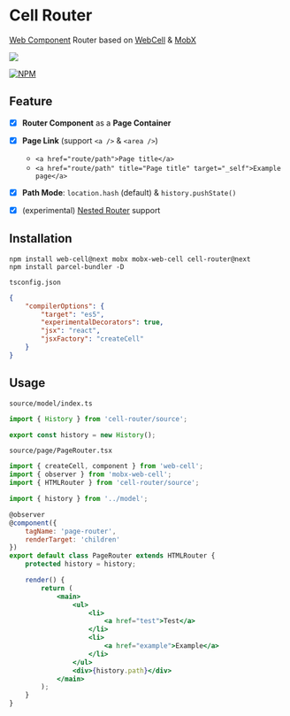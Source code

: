 # Cell Router

[Web Component][1] Router based on [WebCell][2] & [MobX][3]

[![](https://data.jsdelivr.com/v1/package/npm/cell-router/badge?style=rounded)][3]

[![NPM](https://nodei.co/npm/cell-router.png?downloads=true&downloadRank=true&stars=true)][4]

## Feature

-   [x] **Router Component** as a **Page Container**

-   [x] **Page Link** (support `<a />` & `<area />`)

    -   `<a href="route/path">Page title</a>`
    -   `<a href="route/path" title="Page title" target="_self">Example page</a>`

-   [x] **Path Mode**: `location.hash` (default) & `history.pushState()`

-   [x] (experimental) [Nested Router][5] support

## Installation

```shell
npm install web-cell@next mobx mobx-web-cell cell-router@next
npm install parcel-bundler -D
```

`tsconfig.json`

```json
{
    "compilerOptions": {
        "target": "es5",
        "experimentalDecorators": true,
        "jsx": "react",
        "jsxFactory": "createCell"
    }
}
```

## Usage

`source/model/index.ts`

```typescript
import { History } from 'cell-router/source';

export const history = new History();
```

`source/page/PageRouter.tsx`

```jsx
import { createCell, component } from 'web-cell';
import { observer } from 'mobx-web-cell';
import { HTMLRouter } from 'cell-router/source';

import { history } from '../model';

@observer
@component({
    tagName: 'page-router',
    renderTarget: 'children'
})
export default class PageRouter extends HTMLRouter {
    protected history = history;

    render() {
        return (
            <main>
                <ul>
                    <li>
                        <a href="test">Test</a>
                    </li>
                    <li>
                        <a href="example">Example</a>
                    </li>
                </ul>
                <div>{history.path}</div>
            </main>
        );
    }
}
```

[1]: https://www.webcomponents.org/
[2]: https://github.com/EasyWebApp/WebCell/tree/v2
[3]: https://mobx.js.org/
[4]: https://nodei.co/npm/cell-router/
[5]: ./test/source/page/NestedRouter.tsx
